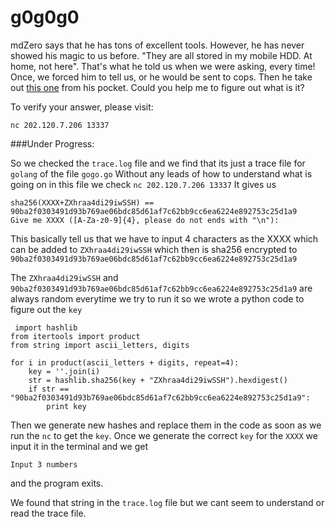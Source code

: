 # g0g0g0

mdZero says that he has tons of excellent tools. However, he has never showed his magic to us before. 
"They are all stored in my mobile HDD. At home, not here". That's what he told us when we were asking, every time! 
Once, we forced him to tell us, or he would be sent to cops. 
Then he take out [this one](https://github.com/GHAFRI/Writeups/blob/master/Reversing/0CTF%202018%20Quals/g0g0g0.tar.gz) from his pocket. 
Could you help me to figure out what is it?

To verify your answer, please visit: 

`nc 202.120.7.206 13337`

###Under Progress:

So we checked the `trace.log` file and we find that its just a trace file for `golang` of the file `gogo.go`
Without any leads of how to understand what is going on in this file we check `nc 202.120.7.206 13337`
It gives us

```
sha256(XXXX+ZXhraa4di29iwSSH) == 90ba2f0303491d93b769ae06bdc85d61af7c62bb9cc6ea6224e892753c25d1a9
Give me XXXX ([A-Za-z0-9]{4}, please do not ends with "\n"):
```
This basically tell us that we have to input 4 characters as the XXXX which can be added to `ZXhraa4di29iwSSH` which then is sha256 encrypted to
`90ba2f0303491d93b769ae06bdc85d61af7c62bb9cc6ea6224e892753c25d1a9`

The `ZXhraa4di29iwSSH` and `90ba2f0303491d93b769ae06bdc85d61af7c62bb9cc6ea6224e892753c25d1a9` are always random everytime we try to run it so we wrote a python code to figure out the `key`

```
 import hashlib
from itertools import product
from string import ascii_letters, digits

for i in product(ascii_letters + digits, repeat=4):
    key = ''.join(i)
    str = hashlib.sha256(key + "ZXhraa4di29iwSSH").hexdigest()
    if str == "90ba2f0303491d93b769ae06bdc85d61af7c62bb9cc6ea6224e892753c25d1a9":
        print key

```

Then we generate new hashes and replace them in the code as soon as we run the `nc` to get the `key`. Once we generate the correct `key` for the `XXXX` we input it in the terminal and we get

`Input 3 numbers`

and the program exits.

We found that string in the `trace.log` file but we cant seem to understand or read the trace file.
